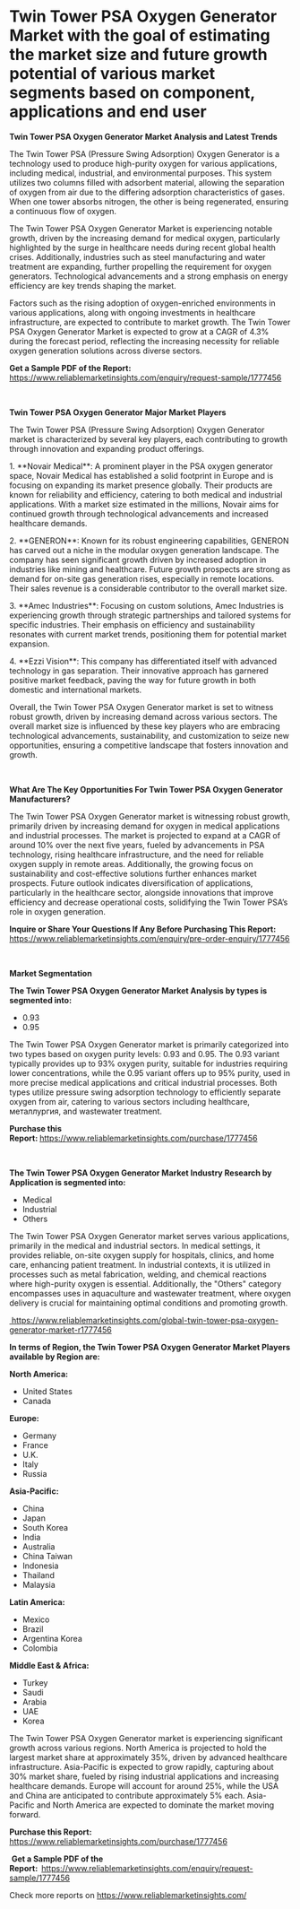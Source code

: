 <p><h1>Twin Tower PSA Oxygen Generator Market with the goal of estimating the market size and future growth potential of various market segments based on component, applications and end user</h1></p><p><strong>Twin Tower PSA Oxygen Generator Market Analysis and Latest Trends</strong></p>
<p><p>The Twin Tower PSA (Pressure Swing Adsorption) Oxygen Generator is a technology used to produce high-purity oxygen for various applications, including medical, industrial, and environmental purposes. This system utilizes two columns filled with adsorbent material, allowing the separation of oxygen from air due to the differing adsorption characteristics of gases. When one tower absorbs nitrogen, the other is being regenerated, ensuring a continuous flow of oxygen.</p><p>The Twin Tower PSA Oxygen Generator Market is experiencing notable growth, driven by the increasing demand for medical oxygen, particularly highlighted by the surge in healthcare needs during recent global health crises. Additionally, industries such as steel manufacturing and water treatment are expanding, further propelling the requirement for oxygen generators. Technological advancements and a strong emphasis on energy efficiency are key trends shaping the market. </p><p>Factors such as the rising adoption of oxygen-enriched environments in various applications, along with ongoing investments in healthcare infrastructure, are expected to contribute to market growth. The Twin Tower PSA Oxygen Generator Market is expected to grow at a CAGR of 4.3% during the forecast period, reflecting the increasing necessity for reliable oxygen generation solutions across diverse sectors.</p></p>
<p><strong>Get a Sample PDF of the Report:&nbsp;</strong> <a href="https://www.reliablemarketinsights.com/enquiry/request-sample/1777456?utm_campaign=3264&utm_medium=2&utm_source=Github&utm_content=ia&utm_term=12042025&utm_id=twin-tower-psa-oxygen-generator">https://www.reliablemarketinsights.com/enquiry/request-sample/1777456</a></p>
<p>&nbsp;</p>
<p><strong>Twin Tower PSA Oxygen Generator Major Market Players</strong></p>
<p><p>The Twin Tower PSA (Pressure Swing Adsorption) Oxygen Generator market is characterized by several key players, each contributing to growth through innovation and expanding product offerings. </p><p>1. **Novair Medical**: A prominent player in the PSA oxygen generator space, Novair Medical has established a solid footprint in Europe and is focusing on expanding its market presence globally. Their products are known for reliability and efficiency, catering to both medical and industrial applications. With a market size estimated in the millions, Novair aims for continued growth through technological advancements and increased healthcare demands.</p><p>2. **GENERON**: Known for its robust engineering capabilities, GENERON has carved out a niche in the modular oxygen generation landscape. The company has seen significant growth driven by increased adoption in industries like mining and healthcare. Future growth prospects are strong as demand for on-site gas generation rises, especially in remote locations. Their sales revenue is a considerable contributor to the overall market size.</p><p>3. **Amec Industries**: Focusing on custom solutions, Amec Industries is experiencing growth through strategic partnerships and tailored systems for specific industries. Their emphasis on efficiency and sustainability resonates with current market trends, positioning them for potential market expansion.</p><p>4. **Ezzi Vision**: This company has differentiated itself with advanced technology in gas separation. Their innovative approach has garnered positive market feedback, paving the way for future growth in both domestic and international markets.</p><p>Overall, the Twin Tower PSA Oxygen Generator market is set to witness robust growth, driven by increasing demand across various sectors. The overall market size is influenced by these key players who are embracing technological advancements, sustainability, and customization to seize new opportunities, ensuring a competitive landscape that fosters innovation and growth.</p></p>
<p>&nbsp;</p>
<p><strong>What Are The Key Opportunities For Twin Tower PSA Oxygen Generator Manufacturers?</strong></p>
<p><p>The Twin Tower PSA Oxygen Generator market is witnessing robust growth, primarily driven by increasing demand for oxygen in medical applications and industrial processes. The market is projected to expand at a CAGR of around 10% over the next five years, fueled by advancements in PSA technology, rising healthcare infrastructure, and the need for reliable oxygen supply in remote areas. Additionally, the growing focus on sustainability and cost-effective solutions further enhances market prospects. Future outlook indicates diversification of applications, particularly in the healthcare sector, alongside innovations that improve efficiency and decrease operational costs, solidifying the Twin Tower PSA’s role in oxygen generation.</p></p>
<p><strong>Inquire or Share Your Questions If Any Before Purchasing This Report:</strong> <a href="https://www.reliablemarketinsights.com/enquiry/pre-order-enquiry/1777456?utm_campaign=3264&utm_medium=2&utm_source=Github&utm_content=ia&utm_term=12042025&utm_id=twin-tower-psa-oxygen-generator">https://www.reliablemarketinsights.com/enquiry/pre-order-enquiry/1777456</a></p>
<p>&nbsp;</p>
<p><strong>Market Segmentation</strong></p>
<p><strong>The Twin Tower PSA Oxygen Generator Market Analysis by types is segmented into:</strong></p>
<p><ul><li>0.93</li><li>0.95</li></ul></p>
<p><p>The Twin Tower PSA Oxygen Generator market is primarily categorized into two types based on oxygen purity levels: 0.93 and 0.95. The 0.93 variant typically provides up to 93% oxygen purity, suitable for industries requiring lower concentrations, while the 0.95 variant offers up to 95% purity, used in more precise medical applications and critical industrial processes. Both types utilize pressure swing adsorption technology to efficiently separate oxygen from air, catering to various sectors including healthcare, металлургия, and wastewater treatment.</p></p>
<p><strong>Purchase this Report:&nbsp;</strong><a href="https://www.reliablemarketinsights.com/purchase/1777456?utm_campaign=3264&utm_medium=2&utm_source=Github&utm_content=ia&utm_term=12042025&utm_id=twin-tower-psa-oxygen-generator">https://www.reliablemarketinsights.com/purchase/1777456</a></p>
<p>&nbsp;</p>
<p><strong>The Twin Tower PSA Oxygen Generator Market Industry Research by Application is segmented into:</strong></p>
<p><ul><li>Medical</li><li>Industrial</li><li>Others</li></ul></p>
<p><p>The Twin Tower PSA Oxygen Generator market serves various applications, primarily in the medical and industrial sectors. In medical settings, it provides reliable, on-site oxygen supply for hospitals, clinics, and home care, enhancing patient treatment. In industrial contexts, it is utilized in processes such as metal fabrication, welding, and chemical reactions where high-purity oxygen is essential. Additionally, the "Others" category encompasses uses in aquaculture and wastewater treatment, where oxygen delivery is crucial for maintaining optimal conditions and promoting growth.</p></p>
<p><a href="https://www.reliablemarketinsights.com/global-twin-tower-psa-oxygen-generator-market-r1777456?utm_campaign=3264&utm_medium=2&utm_source=Github&utm_content=ia&utm_term=12042025&utm_id=twin-tower-psa-oxygen-generator">&nbsp;https://www.reliablemarketinsights.com/global-twin-tower-psa-oxygen-generator-market-r1777456</a></p>
<p><strong>In terms of Region, the Twin Tower PSA Oxygen Generator Market Players available by Region are:</strong></p>
<p>
    <p> <strong> North America: </strong>
        <ul>
            <li>United States</li>
            <li>Canada</li>
        </ul>
        </p> 
    <p> <strong> Europe: </strong>
        <ul>
            <li>Germany</li>
            <li>France</li>
            <li>U.K.</li>
            <li>Italy</li>
            <li>Russia</li>
        </ul>
        </p> 
    <p> <strong> Asia-Pacific: </strong>
        <ul>
            <li>China</li>
            <li>Japan</li>
            <li>South Korea</li>
            <li>India</li>
            <li>Australia</li>
            <li>China Taiwan</li>
            <li>Indonesia</li>
            <li>Thailand</li>
            <li>Malaysia</li>
        </ul>
        </p> 
    <p> <strong> Latin America: </strong>
        <ul>
            <li>Mexico</li>
            <li>Brazil</li>
            <li>Argentina Korea</li>
            <li>Colombia</li>
        </ul>
        </p> 
    <p> <strong> Middle East & Africa: </strong>
        <ul>
            <li>Turkey</li>
            <li>Saudi</li>
            <li>Arabia</li>
            <li>UAE</li>
            <li>Korea</li>
        </ul>
    </p>
    </p>
<p><p>The Twin Tower PSA Oxygen Generator market is experiencing significant growth across various regions. North America is projected to hold the largest market share at approximately 35%, driven by advanced healthcare infrastructure. Asia-Pacific is expected to grow rapidly, capturing about 30% market share, fueled by rising industrial applications and increasing healthcare demands. Europe will account for around 25%, while the USA and China are anticipated to contribute approximately 5% each. Asia-Pacific and North America are expected to dominate the market moving forward.</p></p>
<p><strong>Purchase this Report: </strong><a href="https://www.reliablemarketinsights.com/purchase/1777456?utm_campaign=3264&utm_medium=2&utm_source=Github&utm_content=ia&utm_term=12042025&utm_id=twin-tower-psa-oxygen-generator">https://www.reliablemarketinsights.com/purchase/1777456</a></p>
<p>&nbsp;<strong>Get a Sample PDF of the Report:&nbsp;&nbsp;</strong><a href="https://www.reliablemarketinsights.com/enquiry/request-sample/1777456?utm_campaign=3264&utm_medium=2&utm_source=Github&utm_content=ia&utm_term=12042025&utm_id=twin-tower-psa-oxygen-generator">https://www.reliablemarketinsights.com/enquiry/request-sample/1777456</a></p>
<p><strong></strong></p>
<p>Check more reports on <a href="https://www.reliablemarketinsights.com/?utm_campaign=3264&utm_medium=2&utm_source=Github&utm_content=ia&utm_term=12042025&utm_id=twin-tower-psa-oxygen-generator">https://www.reliablemarketinsights.com/</a></p>
